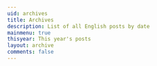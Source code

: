 ```yaml
---
uid: archives
title: Archives
description: List of all English posts by date
mainmenu: true
thisyear: This year's posts
layout: archive
comments: false
---
```

